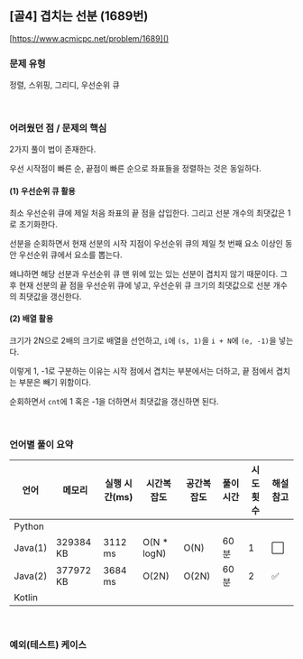 ## [골4] 겹치는 선분 (1689번)

[https://www.acmicpc.net/problem/1689]()

### 문제 유형

정렬, 스위핑, 그리디, 우선순위 큐

<br>

### 어려웠던 점 / 문제의 핵심

2가지 풀이 법이 존재한다.

우선 시작점이 빠른 순, 끝점이 빠른 순으로 좌표들을 정렬하는 것은 동일하다.

#### (1) 우선순위 큐 활용

최소 우선순위 큐에 제일 처음 좌표의 끝 점을 삽입한다. 그리고 선분 개수의 최댓값은 1로 초기화한다.

선분을 순회하면서 현재 선분의 시작 지점이 우선순위 큐의 제일 첫 번째 요소 이상인 동안 우선순위 큐에서 요소를 뽑는다.

왜냐하면 해당 선분과 우선순위 큐 맨 위에 있는 있는 선분이 겹치지 않기 때문이다. 그 후 현재 선분의 끝 점을 우선순위 큐에 넣고, 우선순위 큐 크기의 최댓값으로 선분 개수의 최댓값을 갱신한다.

#### (2) 배열 활용

크기가 2N으로 2배의 크기로 배열을 선언하고, `i`에 `(s, 1)`을 `i + N`에 `(e, -1)`을 넣는다.

이렇게 1, -1로 구분하는 이유는 시작 점에서 겹치는 부분에서는 더하고, 끝 점에서 겹치는 부분은 빼기 위함이다.

순회하면서 `cnt`에 1 혹은 -1을 더하면서 최댓값을 갱신하면 된다.

<br>

### 언어별 풀이 요약

| 언어    | 메모리    | 실행 시간(ms) | 시간복잡도  | 공간복잡도 | 풀이 시간 | 시도 횟수 | 해설 참고            |
| ------- | --------- | ------------- | ----------- | ---------- | --------- | --------- | -------------------- |
| Python  |           |               |             |            |           |           |                      |
| Java(1) | 329384 KB | 3112 ms       | O(N * logN) | O(N)       | 60분      | 1         | :white_large_square: |
| Java(2) | 377972 KB | 3684 ms       | O(2N)       | O(2N)      | 60분      | 2         | :white_check_mark:   |
| Kotlin  |           |               |             |            |           |           |                      |

<br>

### 예외(테스트) 케이스

```
```


